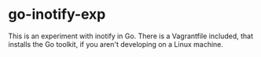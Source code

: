 # go-inotify-exp

This is an experiment with inotify in Go. There is a Vagrantfile included, that installs the Go toolkit, if you aren't developing on a Linux machine.
